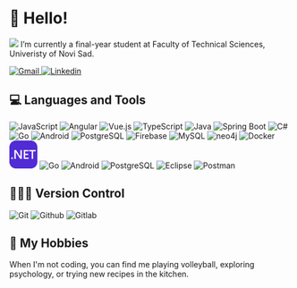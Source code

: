 # :wave: Hello!

<img src="https://rishavanand.github.io/static/images/greetings.gif"/> I’m currently a final-year student at Faculty of Technical Sciences, Univeristy of Novi Sad.

<div align="left">
    <a href="mailto:andjela1108@gmail.com" target="_blank">
        <img width="70" height="25" src="https://img.shields.io/badge/Gmail-D14836?style=for-the-badge&logo=gmail&logoColor=white" alt="Gmail" title="Gmail"/>
    </a>
    <a href="https://www.linkedin.com/in/andjela-djordjevic-/" target="_blank">
        <img width="90" height="25" src="https://img.shields.io/badge/LinkedIn-0077B5?style=for-the-badge&logo=linkedin&logoColor=white" alt="Linkedin" title="Linkedin"/>
    </a>
    <!--<a href="https://your-cv-link.com" target="_blank">
  	<img src="https://img.shields.io/badge/Resume-4CAF50?style=for-the-badge&logo=resume&logoColor=white" alt="Resume"/>
    </a>-->

</div>


## 💻 Languages and Tools

<div align="left">
	<!--<img width="50" src="https://user-images.githubusercontent.com/25181517/186711335-a3729606-5a78-4496-9a36-06efcc74f800.png" alt="Swagger" title="Swagger"/>-->	
	<img width="50" src="https://user-images.githubusercontent.com/25181517/117447155-6a868a00-af3d-11eb-9cfe-245df15c9f3f.png" alt="JavaScript" title="JavaScript"/>
	<img width="50" src="https://user-images.githubusercontent.com/25181517/183890595-779a7e64-3f43-4634-bad2-eceef4e80268.png" alt="Angular" title="Angular"/>
	<img width="50" src="https://user-images.githubusercontent.com/25181517/117448124-a2da9800-af3e-11eb-85d2-bd1b69b65603.png" alt="Vue.js" title="Vue.js"/>
	<img width="50" src="https://user-images.githubusercontent.com/25181517/183890598-19a0ac2d-e88a-4005-a8df-1ee36782fde1.png" alt="TypeScript" title="TypeScript"/>
	<img width="50" src="https://user-images.githubusercontent.com/25181517/117201156-9a724800-adec-11eb-9a9d-3cd0f67da4bc.png" alt="Java" title="Java"/>
	<img width="50" src="https://user-images.githubusercontent.com/25181517/183891303-41f257f8-6b3d-487c-aa56-c497b880d0fb.png" alt="Spring Boot" title="Spring Boot"/>
	<img width="50" src="https://user-images.githubusercontent.com/25181517/121405384-444d7300-c95d-11eb-959f-913020d3bf90.png" alt="C#" title="C#"/>
	<img width="50" src="https://user-images.githubusercontent.com/25181517/192149581-88194d20-1a37-4be8-8801-5dc0017ffbbe.png" alt="Go" title="Go"/>
	<img width="50" src="https://user-images.githubusercontent.com/25181517/117269608-b7dcfb80-ae58-11eb-8e66-6cc8753553f0.png" alt="Android" title="Android"/>
	<img width="50" src="https://user-images.githubusercontent.com/25181517/117208740-bfb78400-adf5-11eb-97bb-09072b6bedfc.png" alt="PostgreSQL" title="PostgreSQL"/>
 	<img width="50" src="https://user-images.githubusercontent.com/25181517/189716855-2c69ca7a-5149-4647-936d-780610911353.png" alt="Firebase" title="Firebase"/>
	<img width="50" src="https://user-images.githubusercontent.com/25181517/183896128-ec99105a-ec1a-4d85-b08b-1aa1620b2046.png" alt="MySQL" title="MySQL"/>
	<img width="50" src="https://user-images.githubusercontent.com/25181517/182884027-02cf00e4-6ac5-49a8-816d-3287a26bc5b4.png" alt="neo4j" title="neo4j"/>
	<img width="50" src="https://user-images.githubusercontent.com/25181517/117207330-263ba280-adf4-11eb-9b97-0ac5b40bc3be.png" alt="Docker" title="Docker"/>
	<img width="50" src="https://github.com/tandpfun/skill-icons/blob/main/icons/DotNet.svg" alt="Docker" title="Docker"/></code>
	<img width="50" src="https://user-images.githubusercontent.com/25181517/192108890-200809d1-439c-4e23-90d3-b090cf9a4eea.png" alt="Go" title="Go"/>
	<img width="50" src="https://user-images.githubusercontent.com/25181517/192108895-20dc3343-43e3-4a54-a90e-13a4abbc57b9.png" alt="Android" title="Android"/>
	<img width="50" src="https://user-images.githubusercontent.com/25181517/192108891-d86b6220-e232-423a-bf5f-90903e6887c3.png" alt="PostgreSQL" title="PostgreSQL"/>
	<img width="50" src="https://user-images.githubusercontent.com/25181517/192108892-6e9b5cdf-4e35-4a70-ad9a-801a93a07c1c.png" alt="Eclipse" title="MySQL"/>
	<img width="50" src="https://user-images.githubusercontent.com/25181517/192109061-e138ca71-337c-4019-8d42-4792fdaa7128.png" alt="Postman" title="neo4j"/>
</div>


## 🧑‍🤝‍🧑 Version Control
<div align="left">
	<img width="50" src="https://user-images.githubusercontent.com/25181517/192108372-f71d70ac-7ae6-4c0d-8395-51d8870c2ef0.png" alt="Git" title="Git"/>
	<img width="50" src="https://user-images.githubusercontent.com/25181517/192108374-8da61ba1-99ec-41d7-80b8-fb2f7c0a4948.png" alt="Github" title="Github"/>
	<img width="50" src="https://user-images.githubusercontent.com/25181517/192108376-c675d39b-90f6-4073-bde6-5a9291644657.png" alt="Gitlab" title="Gitlab"/>
</div>



## 🏐 My Hobbies
When I'm not coding, you can find me playing volleyball, exploring psychology, or trying new recipes in the kitchen.


<!--Statistika-->
<!--<p><img align="left" src="https://github-readme-stats.vercel.app/api/top-langs?username=ayadjo&show_icons=true&locale=en&layout=compact" alt="ayadjo" /></p>

<p>&nbsp;<img align="center" src="https://github-readme-stats.vercel.app/api?username=ayadjo&show_icons=true&locale=en" alt="ayadjo" /></p>

<p><img align="center" src="https://github-readme-streak-stats.herokuapp.com/?user=ayadjo&" alt="ayadjo" /></p> -->


